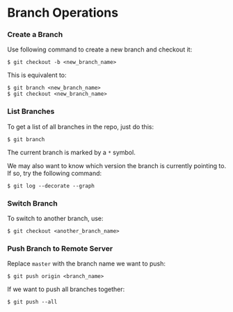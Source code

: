 # Branch Operations

### Create a Branch

Use following command to create a new branch and checkout it:

  ```console
$ git checkout -b <new_branch_name>
  ```

This is equivalent to:

  ```console
$ git branch <new_branch_name>
$ git checkout <new_branch_name>
  ```

### List Branches

To get a list of all branches in the repo, just do this:

  ```console
$ git branch
  ```

The current branch is marked by a `*` symbol.

We may also want to know which version the branch is currently pointing to. If so, try the following command:

  ```console
$ git log --decorate --graph
  ```

### Switch Branch

To switch to another branch, use:

  ```console
$ git checkout <another_branch_name>
  ```

### Push Branch to Remote Server

Replace `master` with the branch name we want to push:

  ```console
$ git push origin <branch_name>
  ```

If we want to push all branches together:

  ```console
$ git push --all
  ```
